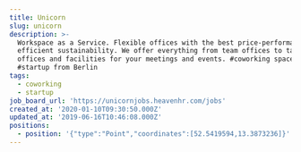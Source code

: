 ```yaml
---
title: Unicorn
slug: unicorn
description: >-
  Workspace as a Service. Flexible offices with the best price-performance and
  efficient sustainability. We offer everything from team offices to tailor-made
  offices and facilities for your meetings and events. #coworking spaces
  #startup from Berlin
tags:
  - coworking
  - startup
job_board_url: 'https://unicornjobs.heavenhr.com/jobs'
created_at: '2020-01-10T09:30:50.000Z'
updated_at: '2019-06-16T10:46:08.000Z'
positions:
  - position: '{"type":"Point","coordinates":[52.5419594,13.3873236]}'
---
```


